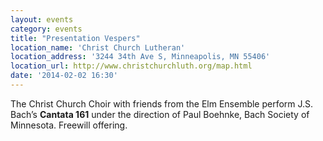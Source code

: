 ```yaml
---
layout: events
category: events
title: "Presentation Vespers"
location_name: 'Christ Church Lutheran'
location_address: '3244 34th Ave S, Minneapolis, MN 55406'
location_url: http://www.christchurchluth.org/map.html
date: '2014-02-02 16:30'
---
```


The Christ Church Choir with friends from the Elm Ensemble perform J.S. Bach’s **Cantata 161** under the direction of Paul Boehnke, Bach Society of Minnesota. Freewill offering.
